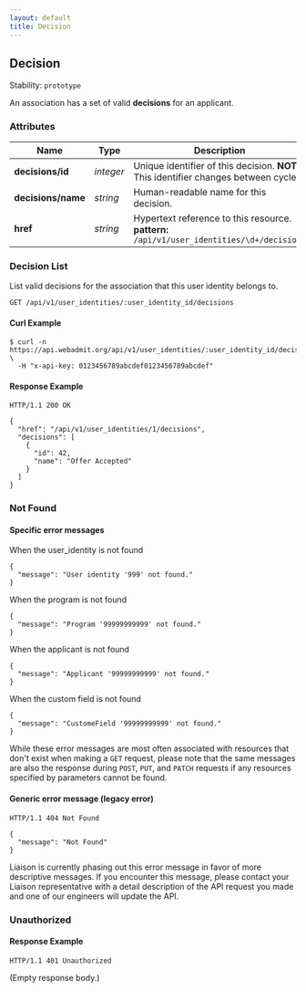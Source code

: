 ```yaml
---
layout: default
title: Decision
---
```


<!-- WARNING: This is an automatically generated file.  Do not modify directly.  See script/generate-docs. -->

<h2><a name="resource-decision">Decision</a></h2>

<p>Stability: <code>prototype</code></p>


<p>An association has a set of valid <strong>decisions</strong> for an applicant.</p>


<h3>Attributes</h3>

<table><thead>
<tr>
<th>Name</th>
<th>Type</th>
<th>Description</th>
<th>Example</th>
</tr>
</thead><tbody>
<tr>
<td><strong>decisions/id</strong></td>
<td><em>integer</em></td>
<td>Unique identifier of this decision.  <strong>NOTE:</strong> This identifier changes between cycles.</td>
<td><code>42</code></td>
</tr>
<tr>
<td><strong>decisions/name</strong></td>
<td><em>string</em></td>
<td>Human-readable name for this decision.</td>
<td><code>&quot;Offer Accepted&quot;</code></td>
</tr>
<tr>
<td><strong>href</strong></td>
<td><em>string</em></td>
<td>Hypertext reference to this resource.<br/> <strong>pattern:</strong> <code>/api/v1/user_identities/\d+/decisions</code></td>
<td><code>&quot;/api/v1/user_identities/1/decisions&quot;</code></td>
</tr>
</tbody></table>

<h3><a name="link-GET-decision-/api/v1/user_identities/:user_identity_id/decisions">Decision List</a></h3>

<p>List valid decisions for the association that this user identity belongs to.</p>

<pre><code>GET /api/v1/user_identities/:user_identity_id/decisions
</code></pre>

<h4>Curl Example</h4>

<pre lang="bash"><code>$ curl -n https://api.webadmit.org/api/v1/user_identities/:user_identity_id/decisions \
  -H &quot;x-api-key: 0123456789abcdef0123456789abcdef&quot;
</code></pre>

<h4>Response Example</h4>

<pre><code>HTTP/1.1 200 OK
</code></pre>

<pre lang="json"><code>{
  &quot;href&quot;: &quot;/api/v1/user_identities/1/decisions&quot;,
  &quot;decisions&quot;: [
    {
      &quot;id&quot;: 42,
      &quot;name&quot;: &quot;Offer Accepted&quot;
    }
  ]
}
</code></pre>

<h3>Not Found</h3>

<h4>Specific error messages</h4>

<p>When the user_identity is not found</p>

<pre lang="json"><code>{
  &quot;message&quot;: &quot;User identity &#39;999&#39; not found.&quot;
}
</code></pre>

<p>When the program is not found</p>

<pre lang="json"><code>{
  &quot;message&quot;: &quot;Program &#39;99999999999&#39; not found.&quot;
}
</code></pre>

<p>When the applicant is not found</p>

<pre lang="json"><code>{
  &quot;message&quot;: &quot;Applicant &#39;99999999999&#39; not found.&quot;
}
</code></pre>

<p>When the custom field is not found</p>

<pre lang="json"><code>{
  &quot;message&quot;: &quot;CustomeField &#39;99999999999&#39; not found.&quot;
}
</code></pre>

<p>While these error messages are most often associated with resources that don&#39;t exist when making a <code>GET</code> request, please note that the same messages are also the response during <code>POST</code>, <code>PUT</code>, and <code>PATCH</code> requests if any resources specified by parameters cannot be found.</p>

<h4>Generic error message (legacy error)</h4>

<pre><code>HTTP/1.1 404 Not Found
</code></pre>

<pre lang="json"><code>{
  &quot;message&quot;: &quot;Not Found&quot;
}
</code></pre>

<p>Liaison is currently phasing out this error message in favor of more descriptive messages.  If you encounter this message, please contact your Liaison representative with a detail description of the API request you made and one of our engineers will update the API.</p>

<h3>Unauthorized</h3>

<h4>Response Example</h4>

<pre><code>HTTP/1.1 401 Unauthorized
</code></pre>

<p>(Empty response body.)</p>

